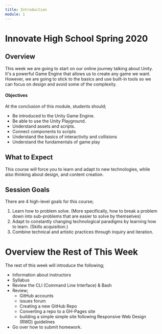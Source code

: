 ```yaml
---
title: Introduction
module: 1
---
```


# Innovate High School Spring 2020



## Overview

This week we are going to start on our online journey talking about Unity.  It's a powerful Game Engine that allows us to create any game we want. However, we are going to stick to the basics and use built-in tools so we can focus on design and avoid some of the complexity.

<!-- The final topic will touch on the power of JS and node.js for server-side development. A number of JavaScript libraries will be explored for how they can speed up the artistic process. -->

#### Objectives

At the conclusion of this module, students should;

- Be introduced to the Unity Game Engine.
- Be able to use the Unity Playground.
- Understand assets and scripts.
- Connect components to scripts
- Understand the basics of interactivity and collisions
- Understand the fundamentals of game play
<!-- - Have a basic understanding of the role node.js plays in web development. -->
<!-- - Be capable of creating a basic web-socket based web-app for multi-user interaction. -->


## What to Expect

This course will force you to learn and adapt to new technologies, while also thinking about design, and content creation. 


## Session Goals

There are 4 high-level goals for this course;

1. Learn how to problem solve. (More specifically, how to break a problem down into sub-problems that are easier to solve by themselves)
2. Adapt to constantly changing technological paradigms by learning how to learn. (Skills acquisition.)
3. Combine technical and artistic practices through inquiry and iteration.




# Overview the Rest of This Week

The rest of this week will introduce the following;

- Information about instructors
- Syllabus
- Review the CLI (Command Line Interface) & Bash
- Review;
    - GitHub accounts
    - issues forum
    - Creating a new GitHub Repo
    - Converting a repo to a GH-Pages site
    - building a simple simple site following Responsive Web Design (RWD) guidelines
- Go over how to submit homework.
